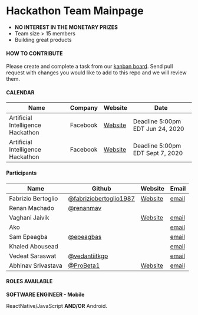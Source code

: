# Hackathon Team Mainpage
- **NO INTEREST IN THE MONETARY PRIZES** 
- Team size > 15 members
- Building great products

#### HOW TO CONTRIBUTE

Please create and complete a task from our [kanban board](https://github.com/fabriziobertoglio1987/hackathon-team/projects/1). 
Send pull request with changes you would like to add to this repo and we will review them.

#### CALENDAR

|Name   | Company | Website  | Date |
|---|---|---|---|
|Artificial Intelligence Hackathon   | Facebook  |[Website][101]   | Deadline 5:00pm EDT Jun 24, 2020  |
|Artificial Intelligence Hackathon   | Facebook  |[Website][101]   | Deadline 5:00pm EDT Sept 7, 2020  |


[101]: https://fbai2.devpost.com/?ref_content=online-hackathons&ref_feature=challenge&ref_medium=facebook-channel

#### Participants

|Name   | Github | Website  | Email  |
|---|---|---|---|
|Fabrizio Bertoglio   | [@fabriziobertoglio1987][1]  |[Website][2]   | [email][3]  |
|Renan Machado   | [@renanmav][16]  |   |   |
|Vaghani Jaivik   |   |[Website][4]   | [email][5]  |
|Ako   |   |   | [email][7]  |
|Sam Epeagba   | [@epeagbas][9]  |   | [email][8]  |
|Khaled Abousead   |  |   | [email][10]  |
|Vedeat Saraswat   | [@vedantiitkgp][12]  |   | [email][11]  |
|Abhinav Srivastava | [@ProBeta1][13]   | [Website][14]  | [email][15]  |

[1]: https://github.com/fabriziobertoglio1987 
[2]: https://fabriziobertoglio.xyz
[3]: mailto:fabrizio.bertoglio@gmail.com?subject=[GitHub]%20Hackathon%20Team

[4]: https://play.google.com/store/apps/dev?id=7683027438655020608
[5]: mailto:vaghanijaivik312000@gmail.com?subject=[GitHub]%20Hackathon%20Team

[7]:mailto:aheidari@gmu.edu?subject=[GitHub]%20Hackathon%20Team

[8]: mailto:epeagbas@gmail.com?subject=[GitHub]%20Hackathon%20Team
[9]: https://github.com/Epeagbas

[10]: mailto:KHALED.ABOUSEADA42@bcmail.cuny.edu?subject=[GitHub]%20Hackathon%20Team

[11]: mailto:vedantntpc@gmail.com?subject=[GitHub]%20Hackathon%20Team
[12]: https://github.com/vedantiitkgp

[13]: https://github.com/ProBeta1
[14]: https://probeta1.github.io/mywebsite/
[15]: mailto:humblebeta@gmail.com?subject=[GitHub]%20Hackathon%20Team

[16]: https://github.com/renanmav

#### ROLES AVAILABLE

**SOFTWARE ENGINEER - Mobile**

ReactNative/JavaScript **AND/OR** Android.
